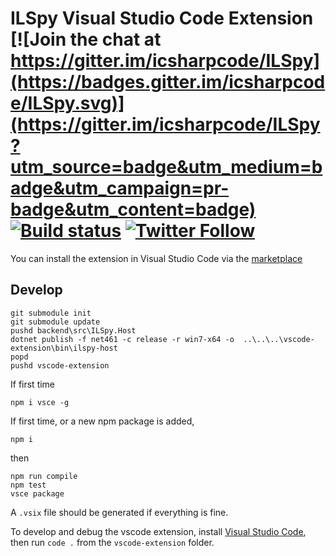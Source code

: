# ILSpy Visual Studio Code Extension [![Join the chat at https://gitter.im/icsharpcode/ILSpy](https://badges.gitter.im/icsharpcode/ILSpy.svg)](https://gitter.im/icsharpcode/ILSpy?utm_source=badge&utm_medium=badge&utm_campaign=pr-badge&utm_content=badge) [![Build status](https://ci.appveyor.com/api/projects/status/qd6rbpfsparfnwh6/branch/master?svg=true)](https://ci.appveyor.com/project/icsharpcode/ilspy-vscode/branch/master) [![Twitter Follow](https://img.shields.io/twitter/follow/ILSpy.svg?label=Follow%20@ILSpy)](https://twitter.com/ilspy) 

You can install the extension in Visual Studio Code via the [marketplace](https://marketplace.visualstudio.com/items?itemName=icsharpcode.ilspy-vscode)
 
 
## Develop

```
git submodule init
git submodule update
pushd backend\src\ILSpy.Host
dotnet publish -f net461 -c release -r win7-x64 -o  ..\..\..\vscode-extension\bin\ilspy-host
popd
pushd vscode-extension
```

If first time

```
npm i vsce -g
```

If first time, or a new npm package is added,

```
npm i
```

then

```
npm run compile
npm test
vsce package
```

A `.vsix` file should be generated if everything is fine.

To develop and debug the vscode extension, install [Visual Studio Code](https://code.visualstudio.com/),
then run `code .` from the `vscode-extension` folder.
